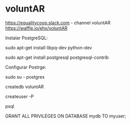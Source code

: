 # voluntAR

https://equalitycoop.slack.com - channel voluntAR
https://waffle.io/ehx/voluntAR

Instalar PostgreSQL:

sudo apt-get install libpq-dev python-dev

sudo apt-get install postgresql postgresql-contrib

Configurar Postrge:

sudo su - postgres

createdb voluntAR

createuser -P

psql

GRANT ALL PRIVILEGES ON DATABASE mydb TO myuser;
